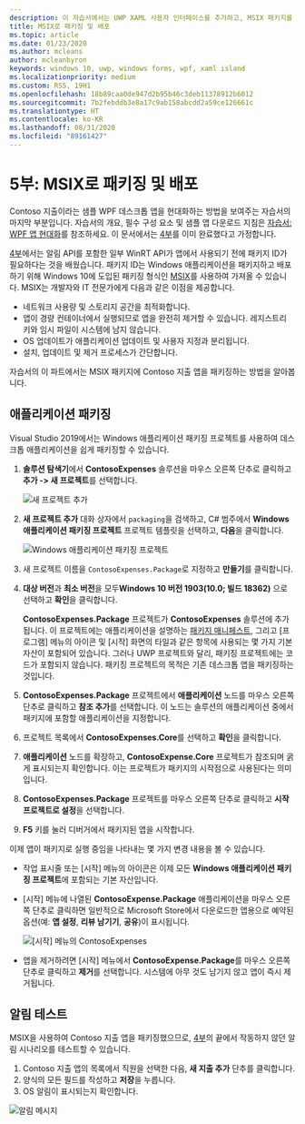 ```yaml
---
description: 이 자습서에서는 UWP XAML 사용자 인터페이스를 추가하고, MSIX 패키지를 만들고, WPF 앱에 다른 최신 구성 요소를 통합하는 방법을 보여줍니다.
title: MSIX로 패키징 및 배포
ms.topic: article
ms.date: 01/23/2020
ms.author: mcleans
author: mcleanbyron
keywords: windows 10, uwp, windows forms, wpf, xaml island
ms.localizationpriority: medium
ms.custom: RS5, 19H1
ms.openlocfilehash: 18b89caa0de947d2b95b46c3deb11378912b6012
ms.sourcegitcommit: 7b2febddb3e8a17c9ab158abcdd2a59ce126661c
ms.translationtype: HT
ms.contentlocale: ko-KR
ms.lasthandoff: 08/31/2020
ms.locfileid: "89161427"
---
```

# <a name="part-5-package-and-deploy-with-msix"></a>5부: MSIX로 패키징 및 배포

Contoso 지출이라는 샘플 WPF 데스크톱 앱을 현대화하는 방법을 보여주는 자습서의 마지막 부분입니다. 자습서의 개요, 필수 구성 요소 및 샘플 앱 다운로드 지침은 [자습서: WPF 앱 현대화](modernize-wpf-tutorial.md)를 참조하세요. 이 문서에서는 [4부](modernize-wpf-tutorial-4.md)를 이미 완료했다고 가정합니다.

[4부](modernize-wpf-tutorial-4.md)에서는 알림 API를 포함한 일부 WinRT API가 앱에서 사용되기 전에 패키지 ID가 필요하다는 것을 배웠습니다. 패키지 ID는 Windows 애플리케이션을 패키지하고 배포하기 위해 Windows 10에 도입된 패키징 형식인 [MSIX](/windows/msix)를 사용하여 가져올 수 있습니다. MSIX는 개발자와 IT 전문가에게 다음과 같은 이점을 제공합니다.

- 네트워크 사용량 및 스토리지 공간을 최적화합니다.
- 앱이 경량 컨테이너에서 실행되므로 앱을 완전히 제거할 수 있습니다. 레지스트리 키와 임시 파일이 시스템에 남지 않습니다.
- OS 업데이트가 애플리케이션 업데이트 및 사용자 지정과 분리됩니다.
- 설치, 업데이트 및 제거 프로세스가 간단합니다.

자습서의 이 파트에서는 MSIX 패키지에 Contoso 지출 앱을 패키징하는 방법을 알아봅니다.

## <a name="package-the-application"></a>애플리케이션 패키징

Visual Studio 2019에서는 Windows 애플리케이션 패키징 프로젝트를 사용하여 데스크톱 애플리케이션을 쉽게 패키징할 수 있습니다. 

1. **솔루션 탐색기**에서 **ContosoExpenses** 솔루션을 마우스 오른쪽 단추로 클릭하고 **추가 -> 새 프로젝트**를 선택합니다.

    ![새 프로젝트 추가](images/wpf-modernize-tutorial/AddNewProject.png)

3. **새 프로젝트 추가** 대화 상자에서 `packaging`을 검색하고, C# 범주에서 **Windows 애플리케이션 패키징 프로젝트** 프로젝트 템플릿을 선택하고, **다음**을 클릭합니다.

    ![Windows 애플리케이션 패키징 프로젝트](images/wpf-modernize-tutorial/WAP.png)

4. 새 프로젝트 이름을 `ContosoExpenses.Package`로 지정하고 **만들기**를 클릭합니다.

5. **대상 버전**과 **최소 버전**을 모두**Windows 10 버전 1903(10.0; 빌드 18362)** 으로 선택하고 **확인**을 클릭합니다.

    **ContosoExpenses.Package** 프로젝트가 **ContosoExpenses** 솔루션에 추가됩니다. 이 프로젝트에는 애플리케이션을 설명하는 [패키지 매니페스트](/uwp/schemas/appxpackage/uapmanifestschema/schema-root), 그리고 [프로그램] 메뉴의 아이콘 및 [시작] 화면의 타일과 같은 항목에 사용되는 몇 가지 기본 자산이 포함되어 있습니다. 그러나 UWP 프로젝트와 달리, 패키징 프로젝트에는 코드가 포함되지 않습니다. 패키징 프로젝트의 목적은 기존 데스크톱 앱을 패키징하는 것입니다.

6. **ContosoExpenses.Package** 프로젝트에서 **애플리케이션** 노드를 마우스 오른쪽 단추로 클릭하고 **참조 추가**를 선택합니다. 이 노드는 솔루션의 애플리케이션 중에서 패키지에 포함할 애플리케이션을 지정합니다.

6. 프로젝트 목록에서 **ContosoExpenses.Core**를 선택하고 **확인**을 클릭합니다.

7. **애플리케이션** 노드를 확장하고, **ContosoExpense.Core** 프로젝트가 참조되며 굵게 표시되는지 확인합니다. 이는 프로젝트가 패키지의 시작점으로 사용된다는 의미입니다.

8. **ContosoExpenses.Package** 프로젝트를 마우스 오른쪽 단추로 클릭하고 **시작 프로젝트로 설정**을 선택합니다.

9. **F5** 키를 눌러 디버거에서 패키지된 앱을 시작합니다.

이제 앱이 패키지로 실행 중임을 나타내는 몇 가지 변경 내용을 볼 수 있습니다.

- 작업 표시줄 또는 [시작] 메뉴의 아이콘은 이제 모든 **Windows 애플리케이션 패키징 프로젝트**에 포함되는 기본 자산입니다.
- [시작] 메뉴에 나열된 **ContosoExpense.Package** 애플리케이션을 마우스 오른쪽 단추로 클릭하면 일반적으로 Microsoft Store에서 다운로드한 앱용으로 예약된 옵션(예: **앱 설정**, **리뷰 남기기**, **공유**)이 표시됩니다.

    ![[시작] 메뉴의 ContosoExpenses](images/wpf-modernize-tutorial/StartMenu.png)

- 앱을 제거하려면 [시작] 메뉴에서 **ContosoExpense.Package**를 마우스 오른쪽 단추로 클릭하고 **제거**를 선택합니다. 시스템에 아무 것도 남기지 않고 앱이 즉시 제거됩니다.

## <a name="test-the-notification"></a>알림 테스트

MSIX을 사용하여 Contoso 지출 앱을 패키징했으므로, [4부](modernize-wpf-tutorial-4.md)의 끝에서 작동하지 않던 알림 시나리오를 테스트할 수 있습니다.

1. Contoso 지출 앱의 목록에서 직원을 선택한 다음, **새 지출 추가** 단추를 클릭합니다.
2. 양식의 모든 필드를 작성하고 **저장**을 누릅니다.
3. OS 알림이 표시되는지 확인합니다.

![알림 메시지](images/wpf-modernize-tutorial/ToastNotification.png)
